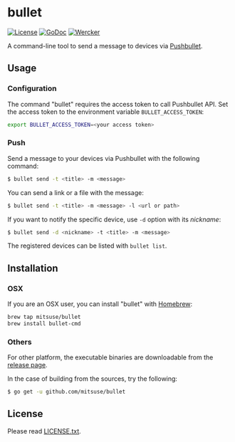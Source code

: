 # bullet

[![License](https://img.shields.io/badge/license-MIT-yellowgreen.svg?style=flat-square)][license]
[![GoDoc](https://img.shields.io/badge/godoc-reference-blue.svg?style=flat-square)][godoc]
[![Wercker](http://img.shields.io/wercker/ci/54e273b67e0e958634000915.svg?style=flat-square)][wercker]

[license]: LICENSE.txt
[godoc]: http://godoc.org/github.com/mitsuse/bullet
[wercker]: https://app.wercker.com/project/bykey/c73697ea3e91260dfed3ab032341f2a1

A command-line tool to send a message to devices via [Pushbullet](https://www.pushbullet.com/).

## Usage

### Configuration

The command "bullet" requires the access token to call Pushbullet API.
Set the access token to the environment variable `BULLET_ACCESS_TOKEN`:

```bash
export BULLET_ACCESS_TOKEN=<your access token>
```

### Push

Send a message to your devices via Pushbullet with the following command:

```bash
$ bullet send -t <title> -m <message>
```

You can send a link or a file with the message:

```bash
$ bullet send -t <title> -m <message> -l <url or path>
```

If you want to notify the specific device, use `-d` option with its *nickname*:

```bash
$ bullet send -d <nickname> -t <title> -m <message>
```

The registered devices can be listed with `bullet list`.

## Installation

### OSX

If you are an OSX user, you can install "bullet" with [Homebrew](http://brew.sh/):

```bash
brew tap mitsuse/bullet
brew install bullet-cmd
```

### Others

For other platform, the executable binaries are downloadable
from the [release page](https://github.com/mitsuse/bullet/releases).

In the case of building from the sources, try the following:

```bash
$ go get -u github.com/mitsuse/bullet
```

## License

Please read [LICENSE.txt](LICENSE.txt).
